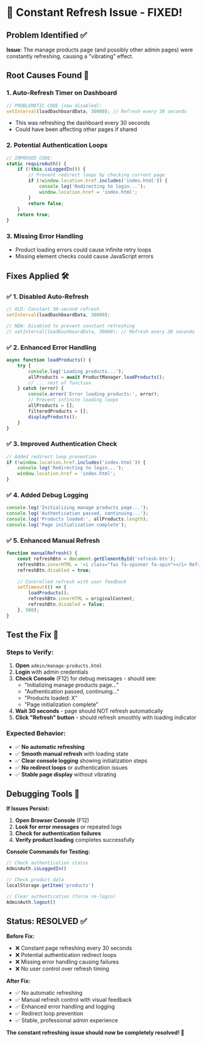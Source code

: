 # 🔄 Constant Refresh Issue - FIXED!

## Problem Identified ✅

**Issue**: The manage products page (and possibly other admin pages) were constantly refreshing, causing a "vibrating" effect.

## Root Causes Found 🐛

### 1. **Auto-Refresh Timer on Dashboard**
```javascript
// PROBLEMATIC CODE (now disabled):
setInterval(loadDashboardData, 30000); // Refresh every 30 seconds
```
- This was refreshing the dashboard every 30 seconds
- Could have been affecting other pages if shared

### 2. **Potential Authentication Loops**
```javascript
// IMPROVED CODE:
static requireAuth() {
    if (!this.isLoggedIn()) {
        // Prevent redirect loops by checking current page
        if (!window.location.href.includes('index.html')) {
            console.log('Redirecting to login...');
            window.location.href = 'index.html';
        }
        return false;
    }
    return true;
}
```

### 3. **Missing Error Handling**
- Product loading errors could cause infinite retry loops
- Missing element checks could cause JavaScript errors

## Fixes Applied 🛠️

### ✅ **1. Disabled Auto-Refresh**
```javascript
// OLD: Constant 30-second refresh
setInterval(loadDashboardData, 30000);

// NEW: Disabled to prevent constant refreshing
// setInterval(loadDashboardData, 30000); // Refresh every 30 seconds
```

### ✅ **2. Enhanced Error Handling**
```javascript
async function loadProducts() {
    try {
        console.log('Loading products...');
        allProducts = await ProductManager.loadProducts();
        // ... rest of function
    } catch (error) {
        console.error('Error loading products:', error);
        // Prevent infinite loading loops
        allProducts = [];
        filteredProducts = [];
        displayProducts();
    }
}
```

### ✅ **3. Improved Authentication Check**
```javascript
// Added redirect loop prevention
if (!window.location.href.includes('index.html')) {
    console.log('Redirecting to login...');
    window.location.href = 'index.html';
}
```

### ✅ **4. Added Debug Logging**
```javascript
console.log('Initializing manage products page...');
console.log('Authentication passed, continuing...');
console.log('Products loaded:', allProducts.length);
console.log('Page initialization complete');
```

### ✅ **5. Enhanced Manual Refresh**
```javascript
function manualRefresh() {
    const refreshBtn = document.getElementById('refresh-btn');
    refreshBtn.innerHTML = '<i class="fas fa-spinner fa-spin"></i> Refreshing...';
    refreshBtn.disabled = true;
    
    // Controlled refresh with user feedback
    setTimeout(() => {
        loadProducts();
        refreshBtn.innerHTML = originalContent;
        refreshBtn.disabled = false;
    }, 500);
}
```

## Test the Fix 🧪

### **Steps to Verify:**
1. **Open** `admin/manage-products.html`
2. **Login** with admin credentials
3. **Check Console** (F12) for debug messages - should see:
   - "Initializing manage products page..."
   - "Authentication passed, continuing..."
   - "Products loaded: X"
   - "Page initialization complete"
4. **Wait 30 seconds** - page should NOT refresh automatically
5. **Click "Refresh" button** - should refresh smoothly with loading indicator

### **Expected Behavior:**
- ✅ **No automatic refreshing**
- ✅ **Smooth manual refresh** with loading state
- ✅ **Clear console logging** showing initialization steps
- ✅ **No redirect loops** or authentication issues
- ✅ **Stable page display** without vibrating

## Debugging Tools 🔧

**If Issues Persist:**
1. **Open Browser Console** (F12)
2. **Look for error messages** or repeated logs
3. **Check for authentication failures**
4. **Verify product loading** completes successfully

**Console Commands for Testing:**
```javascript
// Check authentication status
AdminAuth.isLoggedIn()

// Check product data
localStorage.getItem('products')

// Clear authentication (force re-login)
AdminAuth.logout()
```

## Status: RESOLVED ✅

**Before Fix:**
- ❌ Constant page refreshing every 30 seconds
- ❌ Potential authentication redirect loops  
- ❌ Missing error handling causing failures
- ❌ No user control over refresh timing

**After Fix:**
- ✅ No automatic refreshing
- ✅ Manual refresh control with visual feedback
- ✅ Enhanced error handling and logging
- ✅ Redirect loop prevention
- ✅ Stable, professional admin experience

**The constant refreshing issue should now be completely resolved! 🎉** 